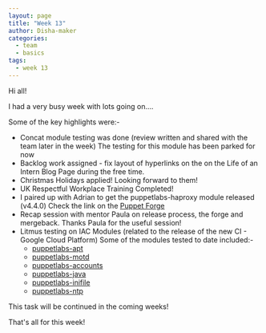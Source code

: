 ```yaml
---
layout: page
title: "Week 13"
author: Disha-maker
categories:
  - team
  - basics
tags:
  - week 13
---
```


Hi all!

I had a very busy week with lots going on....

Some of the key highlights were:-

- Concat module testing was done (review written and shared with the team later in the week)
The testing for this module has been parked for now
- Backlog work assigned - fix layout of hyperlinks on the on the Life of an Intern Blog Page during the free time.
- Christmas Holidays applied! Looking forward to them!
- UK Respectful Workplace Training Completed!
- I paired up with Adrian to get the puppetlabs-haproxy module released (v4.4.0)   Check the link on the [Puppet Forge](https://forge.puppet.com/modules/puppetlabs/haproxy/4.4.0)
- Recap session with mentor Paula on release process, the forge and mergeback.
Thanks Paula for the useful session!
- Litmus testing on IAC Modules (related to the release of the new CI - Google Cloud Platform)
  Some of the modules tested to date included:-
  - [puppetlabs-apt](https://github.com/puppetlabs/puppetlabs-apt)
  - [puppetlabs-motd](https://github.com/puppetlabs/puppetlabs-motd)
  - [puppetlabs-accounts](https://github.com/puppetlabs/puppetlabs-accounts)
  - [puppetlabs-java](https://github.com/puppetlabs/puppetlabs-java)
  - [puppetlabs-inifile](https://github.com/puppetlabs/puppetlabs-inifile)
  - [puppetlabs-ntp](https://github.com/puppetlabs/puppetlabs-ntp)

This task will be continued in the coming weeks!

That's all for this week!
